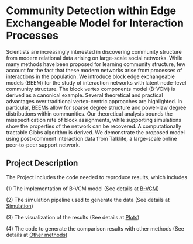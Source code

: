 # Community Detection within Edge Exchangeable Model for Interaction Processes

Scientists are increasingly interested in discovering community structure from modern relational data arising on large-scale social networks. While many methods have been proposed for learning community structure, few account for the fact that these modern networks arise from processes of interactions in the population. We introduce block edge exchangeable models (BEEM) for the study of interaction networks with latent node-level community structure. The block vertex components model (B-VCM) is derived as a canonical example. Several theoretical and practical advantages over traditional vertex-centric approaches are highlighted. In particular, BEEMs allow for sparse degree structure and power-law degree distributions within communities. Our theoretical analysis bounds the misspecification rate of block assignments,
while supporting simulations show the properties of the network can be recovered. A computationally tractable Gibbs algorithm is derived. We demonstrate the proposed model using post-comment interaction data from Talklife, a large-scale online peer-to-peer support network.

## Project Description

The Project includes the code needed to reproduce results, which includes

(1) The implementation of B-VCM model (See details at [B-VCM](https://github.com/YuhuaZhang1995/B-VCM/blob/main/B-VCM/README.md))

(2) The simulation pipeline used to generate the data (See details at [Simulation](https://github.com/YuhuaZhang1995/B-VCM/blob/main/README.md))

(3) The visualization of the results (See details at [Plots](https://github.com/YuhuaZhang1995/B-VCM/blob/main/visualization/README.md))

(4) The code to generate the comparison results with other methods (See details at [Other methods](https://github.com/YuhuaZhang1995/B-VCM/blob/main/Comparison%20In%20TalkLife/README.md))


